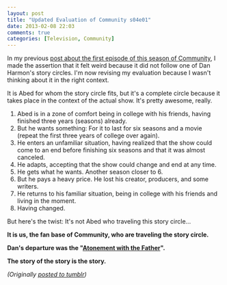 ```yaml
---
layout: post
title: "Updated Evaluation of Community s04e01"
date: 2013-02-08 22:03
comments: true
categories: [Television, Community]
---
```

In my previous [post about the first episode of this season of Community](http://genetik.tumblr.com/post/42602538850/story-circles-of-community-s04e01), I made the assertion that it felt weird because it did not follow one of Dan Harmon's story circles. I'm now revising my evaluation because I wasn't thinking about it in the right context.

It is Abed for whom the story circle fits, but it's a complete circle because it takes place in the context of the actual show. It's pretty awesome, really.

1. Abed is in a zone of comfort being in college with his friends, having finished three years (seasons) already.
2. But he wants something: For it to last for six seasons and a movie (repeat the first three years of college over again).
3. He enters an unfamiliar situation, having realized that the show could come to an end before finishing six seasons and that it was almost canceled.
4. He adapts, accepting that the show could change and end at any time.
5. He gets what he wants. Another season closer to 6.
6. But he pays a heavy price. He lost his creator, producers, and some writers.
7. He returns to his familiar situation, being in college with his friends and living in the moment.
8. Having changed.

But here's the twist: It's not Abed who traveling this story circle...

**It is us, the fan base of Community, who are traveling the story circle.**

**Dan's departure was the "[Atonement with the Father](http://en.wikipedia.org/wiki/Monomyth#Atonement_with_the_Father)".**

**The story of the story is the story.**

*(Originally [posted to tumblr](http://genetik.tumblr.com/post/42638149372/updated-evaluation-of-community-s04e01))*
